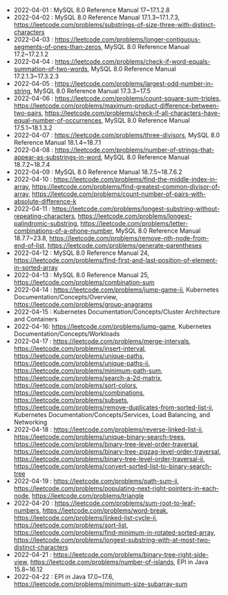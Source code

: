 
* 2022-04-01 : MySQL 8.0 Reference Manual 17~17.1.2.8
* 2022-04-02 : MySQL 8.0 Reference Manual 17.1.3~17.1.7.3, https://leetcode.com/problems/substrings-of-size-three-with-distinct-characters
* 2022-04-03 : https://leetcode.com/problems/longer-contiguous-segments-of-ones-than-zeros, MySQL 8.0 Reference Manual 17.2~17.2.1.2
* 2022-04-04 : https://leetcode.com/problems/check-if-word-equals-summation-of-two-words, MySQL 8.0 Reference Manual 17.2.1.3~17.3.2.3
* 2022-04-05 : https://leetcode.com/problems/largest-odd-number-in-string, MySQL 8.0 Reference Manual 17.3.3~17.5
* 2022-04-06 : https://leetcode.com/problems/count-square-sum-triples, https://leetcode.com/problems/maximum-product-difference-between-two-pairs, https://leetcode.com/problems/check-if-all-characters-have-equal-number-of-occurrences, MySQL 8.0 Reference Manual 17.5.1~18.1.3.2
* 2022-04-07 : https://leetcode.com/problems/three-divisors, MySQL 8.0 Reference Manual 18.1.4~18.7.1
* 2022-04-08 : https://leetcode.com/problems/number-of-strings-that-appear-as-substrings-in-word, MySQL 8.0 Reference Manual 18.7.2~18.7.4
* 2022-04-09 : MySQL 8.0 Reference Manual 18.7.5~18.7.6.2
* 2022-04-10 : https://leetcode.com/problems/find-the-middle-index-in-array, https://leetcode.com/problems/find-greatest-common-divisor-of-array, https://leetcode.com/problems/count-number-of-pairs-with-absolute-difference-k
* 2022-04-11 : https://leetcode.com/problems/longest-substring-without-repeating-characters, https://leetcode.com/problems/longest-palindromic-substring, https://leetcode.com/problems/letter-combinations-of-a-phone-number, MySQL 8.0 Reference Manual 18.7.7~23.8, https://leetcode.com/problems/remove-nth-node-from-end-of-list, https://leetcode.com/problems/generate-parentheses
* 2022-04-12 : MySQL 8.0 Reference Manual 24, https://leetcode.com/problems/find-first-and-last-position-of-element-in-sorted-array
* 2022-04-13 : MySQL 8.0 Reference Manual 25, https://leetcode.com/problems/combination-sum
* 2022-04-14 : https://leetcode.com/problems/jump-game-ii, Kubernetes Documentation/Concepts/Overview, https://leetcode.com/problems/group-anagrams
* 2022-04-15 : Kubernetes Documentation/Concepts/Cluster Architecture and Containers
* 2022-04-16: https://leetcode.com/problems/jump-game, Kubernetes Documentation/Concepts/Workloads
* 2022-04-17 : https://leetcode.com/problems/merge-intervals, https://leetcode.com/problems/insert-interval, https://leetcode.com/problems/unique-paths, https://leetcode.com/problems/unique-paths-ii, https://leetcode.com/problems/minimum-path-sum, https://leetcode.com/problems/search-a-2d-matrix, https://leetcode.com/problems/sort-colors, https://leetcode.com/problems/combinations, https://leetcode.com/problems/subsets, https://leetcode.com/problems/remove-duplicates-from-sorted-list-ii, Kubernetes Documentation/Concepts/Services, Load Balancing, and Networking
* 2022-04-18 : https://leetcode.com/problems/reverse-linked-list-ii, https://leetcode.com/problems/unique-binary-search-trees, https://leetcode.com/problems/binary-tree-level-order-traversal, https://leetcode.com/problems/binary-tree-zigzag-level-order-traversal, https://leetcode.com/problems/binary-tree-level-order-traversal-ii, https://leetcode.com/problems/convert-sorted-list-to-binary-search-tree
* 2022-04-19 : https://leetcode.com/problems/path-sum-ii, https://leetcode.com/problems/populating-next-right-pointers-in-each-node, https://leetcode.com/problems/triangle
* 2022-04-20 : https://leetcode.com/problems/sum-root-to-leaf-numbers, https://leetcode.com/problems/word-break, https://leetcode.com/problems/linked-list-cycle-ii, https://leetcode.com/problems/sort-list, https://leetcode.com/problems/find-minimum-in-rotated-sorted-array, https://leetcode.com/problems/longest-substring-with-at-most-two-distinct-characters
* 2022-04-21 : https://leetcode.com/problems/binary-tree-right-side-view, https://leetcode.com/problems/number-of-islands, EPI in Java 15.8~16.12
* 2022-04-22 : EPI in Java 17.0~17.6, https://leetcode.com/problems/minimum-size-subarray-sum
